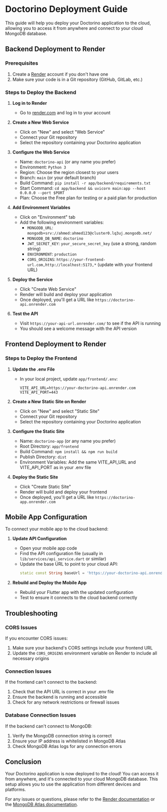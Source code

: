 # Doctorino Deployment Guide

This guide will help you deploy your Doctorino application to the cloud, allowing you to access it from anywhere and connect to your cloud MongoDB database.

## Backend Deployment to Render

### Prerequisites

1. Create a [Render](https://render.com/) account if you don't have one
2. Make sure your code is in a Git repository (GitHub, GitLab, etc.)

### Steps to Deploy the Backend

1. **Log in to Render**
   - Go to [render.com](https://render.com/) and log in to your account

2. **Create a New Web Service**
   - Click on "New" and select "Web Service"
   - Connect your Git repository
   - Select the repository containing your Doctorino application

3. **Configure the Web Service**
   - Name: `doctorino-api` (or any name you prefer)
   - Environment: `Python 3`
   - Region: Choose the region closest to your users
   - Branch: `main` (or your default branch)
   - Build Command: `pip install -r app/backend/requirements.txt`
   - Start Command: `cd app/backend && uvicorn main:app --host 0.0.0.0 --port $PORT`
   - Plan: Choose the Free plan for testing or a paid plan for production

4. **Add Environment Variables**
   - Click on "Environment" tab
   - Add the following environment variables:
     - `MONGODB_URL`: `mongodb+srv://ahmed:ahmed123@cluster0.lq3uj.mongodb.net/`
     - `MONGODB_DB_NAME`: `doctorino`
     - `JWT_SECRET_KEY`: `your_secure_secret_key` (use a strong, random string)
     - `ENVIRONMENT`: `production`
     - `CORS_ORIGINS`: `https://your-frontend-url.com,http://localhost:5173,*` (update with your frontend URL)

5. **Deploy the Service**
   - Click "Create Web Service"
   - Render will build and deploy your application
   - Once deployed, you'll get a URL like `https://doctorino-api.onrender.com`

6. **Test the API**
   - Visit `https://your-api-url.onrender.com/` to see if the API is running
   - You should see a welcome message with the API version

## Frontend Deployment to Render

### Steps to Deploy the Frontend

1. **Update the .env File**
   - In your local project, update `app/frontend/.env`:
     ```
     VITE_API_URL=https://your-doctorino-api.onrender.com
     VITE_API_PORT=443
     ```

2. **Create a New Static Site on Render**
   - Click on "New" and select "Static Site"
   - Connect your Git repository
   - Select the repository containing your Doctorino application

3. **Configure the Static Site**
   - Name: `doctorino-app` (or any name you prefer)
   - Root Directory: `app/frontend`
   - Build Command: `npm install && npm run build`
   - Publish Directory: `dist`
   - Environment Variables: Add the same VITE_API_URL and VITE_API_PORT as in your .env file

4. **Deploy the Static Site**
   - Click "Create Static Site"
   - Render will build and deploy your frontend
   - Once deployed, you'll get a URL like `https://doctorino-app.onrender.com`

## Mobile App Configuration

To connect your mobile app to the cloud backend:

1. **Update API Configuration**
   - Open your mobile app code
   - Find the API configuration file (usually in `lib/services/api_service.dart` or similar)
   - Update the base URL to point to your cloud API:
     ```dart
     static const String baseUrl = 'https://your-doctorino-api.onrender.com';
     ```

2. **Rebuild and Deploy the Mobile App**
   - Rebuild your Flutter app with the updated configuration
   - Test to ensure it connects to the cloud backend correctly

## Troubleshooting

### CORS Issues
If you encounter CORS issues:
1. Make sure your backend's CORS settings include your frontend URL
2. Update the `CORS_ORIGINS` environment variable on Render to include all necessary origins

### Connection Issues
If the frontend can't connect to the backend:
1. Check that the API URL is correct in your .env file
2. Ensure the backend is running and accessible
3. Check for any network restrictions or firewall issues

### Database Connection Issues
If the backend can't connect to MongoDB:
1. Verify the MongoDB connection string is correct
2. Ensure your IP address is whitelisted in MongoDB Atlas
3. Check MongoDB Atlas logs for any connection errors

## Conclusion

Your Doctorino application is now deployed to the cloud! You can access it from anywhere, and it's connected to your cloud MongoDB database. This setup allows you to use the application from different devices and platforms.

For any issues or questions, please refer to the [Render documentation](https://render.com/docs) or the [MongoDB Atlas documentation](https://docs.atlas.mongodb.com/).
